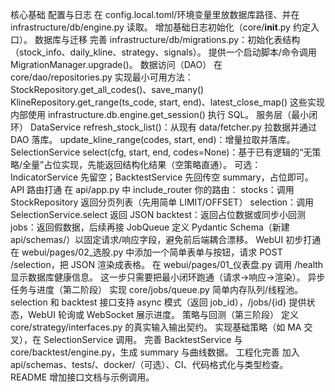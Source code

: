核心基础
配置与日志
在 config.local.toml/环境变量里放数据库路径、并在 infrastructure/db/engine.py 读取。
增加基础日志初始化（core/__init__.py 约定入口）。
数据库与迁移
完善 infrastructure/db/migrations.py：初始化表结构（stock_info、daily_kline、strategy、signals）。
提供一个启动脚本/命令调用 MigrationManager.upgrade()。
数据访问（DAO）
在 core/dao/repositories.py 实现最小可用方法：
StockRepository.get_all_codes()、save_many()
KlineRepository.get_range(ts_code, start, end)、latest_close_map()
这些实现内部使用 infrastructure.db.engine.get_session() 执行 SQL。
服务层（最小闭环）
DataService
refresh_stock_list()：从现有 data/fetcher.py 拉数据并通过 DAO 落库。
update_kline_range(codes, start, end)：增量拉取并落库。
SelectionService
select(cfg, start, end, codes=None)：基于已有逻辑的“无策略/全量”占位实现，先能返回结构化结果（空策略直通）。
可选：IndicatorService 先留空；BacktestService 先回传空 summary，占位即可。
API 路由打通
在 api/app.py 中 include_router 你的路由：
stocks：调用 StockRepository 返回分页列表（先用简单 LIMIT/OFFSET）
selection：调用 SelectionService.select 返回 JSON
backtest：返回占位数据或同步小回测
jobs：返回假数据，后续再接 JobQueue
定义 Pydantic Schema（新建 api/schemas/）以固定请求/响应字段，避免前后端耦合漂移。
WebUI 初步打通
在 webui/pages/02_选股.py 中添加一个简单表单与按钮，请求 POST /selection，把 JSON 渲染成表格。
在 webui/pages/01_仪表盘.py 调用 /health 显示数据库健康信息。
这一步只需要把最小闭环跑通（请求→响应→渲染）。
异步任务与进度（第二阶段）
实现 core/jobs/queue.py 简单内存队列/线程池。
selection 和 backtest 接口支持 async 模式（返回 job_id），/jobs/{id} 提供状态，WebUI 轮询或 WebSocket 展示进度。
策略与回测（第三阶段）
定义 core/strategy/interfaces.py 的真实输入输出契约。
实现基础策略（如 MA 交叉），在 SelectionService 调用。
完善 BacktestService 与 core/backtest/engine.py，生成 summary 与曲线数据。
工程化完善
加入 api/schemas、tests/、docker/（可选）、CI、代码格式化与类型检查。
README 增加接口文档与示例调用。